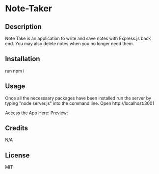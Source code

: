 # Note-Taker

## Description 

Note Take is an application to write and save notes with Express.js back end. You may also delete notes when you no longer need them. 

## Installation

run npm i

## Usage 

Once all the necessaary packages have been installed run the server by typing "node server.js" into the command line. 
Open http://localhost:3001 

Access the App Here: 
Preview:

## Credits 

N/A

## License

MIT

